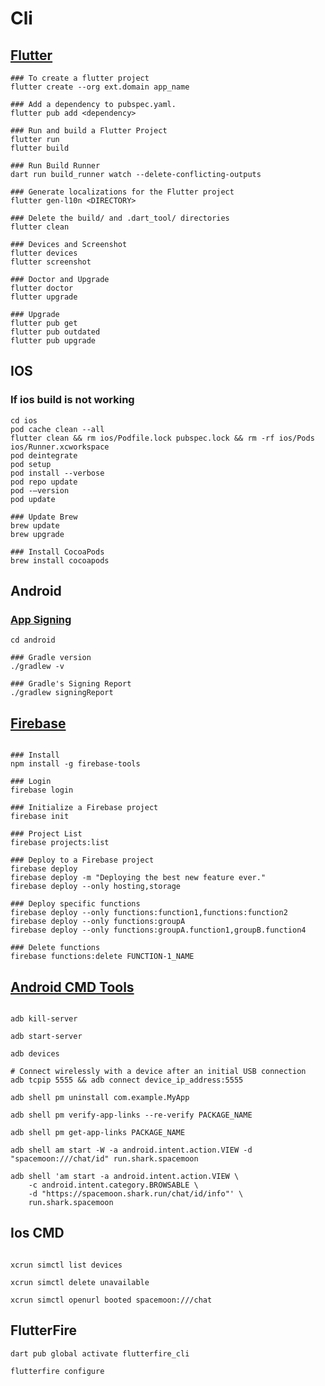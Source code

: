 # Cli

## [Flutter](https://docs.flutter.dev/reference/flutter-cli)

```code
### To create a flutter project
flutter create --org ext.domain app_name

### Add a dependency to pubspec.yaml.
flutter pub add <dependency>

### Run and build a Flutter Project
flutter run
flutter build

### Run Build Runner
dart run build_runner watch --delete-conflicting-outputs

### Generate localizations for the Flutter project
flutter gen-l10n <DIRECTORY>

### Delete the build/ and .dart_tool/ directories
flutter clean

### Devices and Screenshot
flutter devices
flutter screenshot

### Doctor and Upgrade
flutter doctor
flutter upgrade

### Upgrade
flutter pub get
flutter pub outdated
flutter pub upgrade
```

## IOS

### If ios build is not working

```code
cd ios
pod cache clean --all
flutter clean && rm ios/Podfile.lock pubspec.lock && rm -rf ios/Pods ios/Runner.xcworkspace
pod deintegrate
pod setup
pod install --verbose
pod repo update
pod -–version
pod update

### Update Brew
brew update
brew upgrade

### Install CocoaPods
brew install cocoapods
```

## Android

### [App Signing](https://developers.google.com/android/guides/client-auth)

```code
cd android

### Gradle version
./gradlew -v

### Gradle's Signing Report
./gradlew signingReport

```

## [Firebase](https://firebase.google.com/docs/cli)

```code

### Install
npm install -g firebase-tools

### Login
firebase login

### Initialize a Firebase project
firebase init

### Project List
firebase projects:list

### Deploy to a Firebase project
firebase deploy
firebase deploy -m "Deploying the best new feature ever."
firebase deploy --only hosting,storage

### Deploy specific functions
firebase deploy --only functions:function1,functions:function2
firebase deploy --only functions:groupA
firebase deploy --only functions:groupA.function1,groupB.function4

### Delete functions
firebase functions:delete FUNCTION-1_NAME
```

## [Android CMD Tools](https://developer.android.com/tools/adb)

```code

adb kill-server

adb start-server

adb devices

# Connect wirelessly with a device after an initial USB connection
adb tcpip 5555 && adb connect device_ip_address:5555

adb shell pm uninstall com.example.MyApp

adb shell pm verify-app-links --re-verify PACKAGE_NAME

adb shell pm get-app-links PACKAGE_NAME

adb shell am start -W -a android.intent.action.VIEW -d "spacemoon:///chat/id" run.shark.spacemoon

adb shell 'am start -a android.intent.action.VIEW \
    -c android.intent.category.BROWSABLE \
    -d "https://spacemoon.shark.run/chat/id/info"' \
    run.shark.spacemoon

```

## Ios CMD

```code

xcrun simctl list devices

xcrun simctl delete unavailable

xcrun simctl openurl booted spacemoon:///chat

```

## FlutterFire

```code
dart pub global activate flutterfire_cli

flutterfire configure
```
